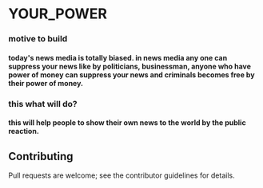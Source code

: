 # YOUR_POWER
### motive to build
#### today's news media is totally biased. in news media any one can suppress your news like by politicians, businessman, anyone who have power of money can suppress your news and criminals becomes free by their power of money.
### this what will do?
#### this will help people to show their own news to the world by the public reaction.
## Contributing
Pull requests are welcome; see the contributor guidelines for details.
